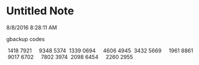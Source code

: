 # Untitled Note

8/8/2016 8:28:11 AM

gbackup codes

 1418 7921   
 9348 5374
 1339 0694   
 4606 4945
 3432 5669   
 1961 8861
 9017 6702   
 7802 3974
 2098 6454   
 2260 2955
